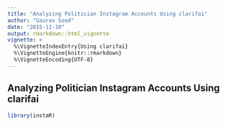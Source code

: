 ```yaml
---
title: "Analyzing Politician Instagram Accounts Using clarifai"
author: "Gaurav Sood"
date: "2015-11-10"
output: rmarkdown::html_vignette
vignette: >
  %\VignetteIndexEntry{Using clarifai}
  %\VignetteEngine{knitr::rmarkdown}
  %\VignetteEncoding{UTF-8}
---
```


## Analyzing Politician Instagram Accounts Using clarifai


```r
library(instaR)
```
